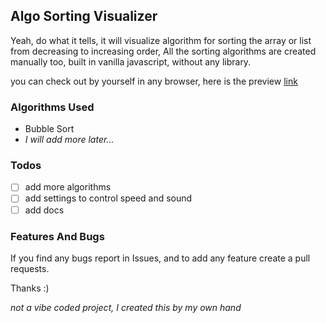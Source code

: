## Algo Sorting Visualizer
Yeah, do what it tells, it will visualize algorithm for sorting the array or list from decreasing to increasing order, All the sorting algorithms are created manually too, built in vanilla javascript, without any library.

you can check out by yourself in any browser, here is the preview [link](https://cycno.is-a.dev/sorting-visualiser)

### Algorithms Used
- Bubble Sort
- *I will add more later...*

### Todos
- [ ] add more algorithms
- [ ] add settings to control speed and sound
- [ ] add docs

### Features And Bugs
If you find any bugs report in Issues, and to add any feature create a pull requests.

Thanks :)

*not a vibe coded project, I created this by my own hand*